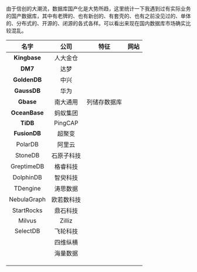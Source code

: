 由于信创的大潮流，数据库国产化是大势所趋，这里统计一下我遇到过有实际业务的国产数据库，其中有老牌的、也有新创的、有套壳的、也有之前没见过的、单体的、分布式的、开源的、闭源的各式各样。可以看出来现在国内数据库市场确实比较混乱。

|     名字      |    公司    |     特征     | 网站 |
| :-----------: | :--------: | :----------: | :--: |
| **Kingbase**  |  人大金仓  |              |      |
|    **DM7**    |    达梦    |              |      |
| **GoldenDB**  |    中兴    |              |      |
|  **GaussDB**  |    华为    |              |      |
|   **Gbase**   |  南大通用  | 列储存数据库 |      |
| **OceanBase** |  蚂蚁集团  |              |      |
|   **TiDB**    |  PingCAP   |              |      |
| **FusionDB**  |   超聚变   |              |      |
|    PolarDB    |   阿里云   |              |      |
|    StoneDB    | 石原子科技 |              |      |
|  GreptimeDB   |  格睿科技  |              |      |
|   DolphinDB   |  智臾科技  |              |      |
|   TDengine    |  涛思数据  |              |      |
|  NebulaGraph  | 欧若数科技 |              |      |
|  StartRocks   |  鼎石科技  |              |      |
|    Milvus     |   Zilliz   |              |      |
|   SelectDB    |  飞轮科技  |              |      |
|               |  四维纵横  |              |      |
|               |  海量数据  |              |      |
|               |            |              |      |
|               |            |              |      |
|               |            |              |      |


